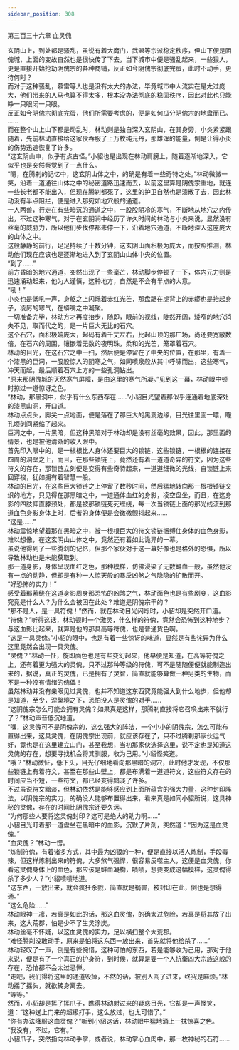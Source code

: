 ```yaml
---
sidebar_position: 308
---
```

 第三百三十六章 血灵傀


玄阴山上，到处都是骚乱，虽说有着大魔门，武盟等宗派稳定秩序，但山下便是阴傀城，上面的变故自然也是很快传了下去，当下城市中便是骚乱起来，一些狠人，更是直接开始抢劫阴傀宗的各种商铺，反正如今阴傀宗彻底完蛋，此时不动手，更待何时？  
而对于这种骚乱，慕雷等人也是没有太大的办法，毕竟城市中人流实在是太过庞大，他们带来的人马也算不得太多，根本没办法彻底的稳固秩序，因此对此也只能睁一只眼闭一只眼。  
反正如今阴傀宗彻底完蛋，他们所需要考虑的，便是如何瓜分阴傀宗的地盘而已。  
……  
而在整个山上山下都是动乱时，林动则是独自深入玄阴山，在其身旁，小炎紧紧跟随着，先前林动直接给这家伙吞服了上万枚纯元丹，那雄浑的能量，倒是让得小炎的伤势迅速恢复了许多。  
“这玄阴山中，似乎有点古怪。”小貂也是出现在林动肩膀上，随着逐渐地深入，它似乎也是突然察觉到了一点什么。  
“嗯，在腾刹的记忆中，这玄阴山体之中，的确是有着一些奇特之处。”林动微微一笑，沿着一道通往山体之中的秘密道路迅速而去，以前这里算是阴傀宗重地，就连一些长老都不能出入，但现在腾刹都死了，这里的护卫自然也是溃散了去，因此林动没有半点阻拦，便是进入那宛如地穴般的通道。  
一人两兽，行走在有些暗沉的通道之中，一股股阴冷的寒气，不断地从地穴之内传出，不过这种寒气，对于在玄阴涧中经历了许久时间的林动与小炎来说，显然没有丝毫的威胁力，所以他们步伐停都未停一下，沿着地穴通道，不断地深入这座庞大的山体之中。  
这般静静的前行，足足持续了十数分钟，这玄阴山面积极为庞大，而按照推测，林动他们现在应该也是逐渐地进入到了玄阴山山体中央的位置。  
“到了……”  
前方昏暗的地穴通道，突然出现了一些毫芒，林动脚步停顿了一下，体内元力则是迅速涌动起来，他为人谨慎，这种地方，自然是不会有半点的大意。  
“吼！”  
小炎也是低吼一声，身躯之上闪烁着赤红光芒，那盘踞在虎背上的赤蟒也是抬起身子，凌厉的寒气，在蟒嘴之中凝聚。  
一切准备完毕，林动方才再度抬步，随即，眼前的视线，陡然开阔，矮窄的地穴消失不见，取而代之的，是一片巨大无比的石穴。  
这个石穴，面积极端庞大，起码有着千丈左右，比起山顶的那广场，尚还要宽敞数倍，在石穴的周围，镶嵌着无数的夜明珠，柔和的光芒，笼罩着石穴。  
林动的目光，在这石穴之中一扫，然后便是停留在了中央的位置，在那里，有着一个漆黑的巨洞，一股股惊人的阴寒之气，如同喷泉般从其中呼啸而出，这些寒气，冲天而起，最后顺着石穴上方的一些孔洞钻出。  
“原来那阴傀城的天然寒气屏障，是由这里的寒气所凝。”见到这一幕，林动眼中顿时掠过一道惊讶之色。  
“林动，那黑洞中，似乎有什么东西存在……”小貂目光望着那似乎连通着地底深处的漆黑山洞，开口道。  
林动点点头，脚尖一点地面，便是落在了那巨大的黑洞边缘，目光往里面一瞟，瞳孔顷刻间紧缩了起来。  
巨洞之中，一片黑暗，但这种黑暗对于林动却是没有丝毫的效果，因此，那里面的情景，也是被他清晰的收入眼中。  
首先印入眼中的，是一根根比人身体还要巨大的锁链，这些锁链，一根根的连接在四周的洞壁之上，而且，在那些锁链上，竟然还有着一道道奇异的符文，因为这些符文的存在，那锁链立刻便是变得有些奇特起来，一道道细微的光线，自锁链上来回穿梭，犹如拥有着智慧一般。  
林动的目光，在这些巨大锁链之上停留了数秒时间，然后猛地转向那一根根锁链交织的地方，只见得在那黑暗之中，一道通体血红的身影，凌空盘坐，而且，在这身影的四肢伸直脖颈处，都是被那锁链死死缠绕，每一次当锁链上面的那光线流到那道血色身影身体上时，后者的身体便是会微微颤抖起来……  
“这是……”  
林动震惊地望着那在黑暗之中，被一根根巨大的符文锁链捆缚住身体的血色身影，难以想像，在这玄阴山山体之中，竟然还有着如此诡异的一幕。  
虽说他得到了一些腾刹的记忆，但那个家伙对于这一幕好像也是格外的恐惧，所以导致林动也是未能获取到。  
那一道身影，身体呈现血红之色，那种模样，仿佛浸染了无数鲜血一般，虽然他没有一点的动静，但却是有种一人惊天般的暴戾凶煞之气隐隐的扩散而开。  
“好恐怖的实力！”  
感受着那萦绕在这道身影周身那恐怖的凶煞之气，林动面色也是有些剧变，这血影究竟是什么人？为什么会被困在此处？难道是阴傀宗干的？  
“那不是人，是一具符傀！”然而，就在林动目光闪烁时，小貂却是突然开口道。  
“符傀？”听得这话，林动顿时一个激灵，什么样的符傀，竟然会恐怖到这种地步？与这血影比起来，就算是他的那具高等符傀，也是普通货色啊。  
“这是一具灵傀。”小貂的眼中，也是有着一些惊讶的味道，显然是有些诧异为什么这里竟然会出现一具灵傀。  
“灵傀？”林动一怔，旋即面色也是有些变幻起来，他早便是知道，在高等符傀之上，还有着更为强大的灵傀，只不过那种等级的符傀，可不是随随便便就能制造出来的，据说，真正的灵傀，已是拥有了灵智，简直就能够算做一种另类的生物，而不是一种没有情绪的傀儡！  
虽然林动并没有亲眼见过灵傀，也并不知道这东西究竟能强大到什么地步，但他却是知道，至少，涅槃境之下，恐怕没人是灵傀的对手……  
“这阴傀宗怎么可能会拥有灵傀？如果真是这样，那腾刹直接将它召唤出来不就行了？”林动声音低沉地道。  
“嘿，这灵傀可不是阴傀宗的，这么强大的阵法，一个小小的阴傀宗，怎么可能布置得出来，这具灵傀，在阴傀宗出现前，就应该存在了，只不过腾刹那家伙运气好，竟也是在这里建立山门，甚至我想，当初那家伙选择这里，说不定也是知道这灵傀的存在，想要寻找机会将其驯服，收为己用。”小貂怪笑道。  
“哦？”林动微怔，低下头，目光仔细地看向那黑暗的洞穴，此时他才发现，不仅那些锁链上有着符文，甚至在那些山壁上，都是布满着一道道符文，这些符文存在的时间应当不短，一些符文，都已经变得黯淡了许多。  
不过虽说符文黯淡，但林动依然是能够感应到上面所蕴含的强大力量，这种封印阵法，以阴傀宗的实力，的确没人能够布置得出来，看来真是如同小貂所说，这具神秘的灵傀，存在的时间比阴傀宗还要久远。  
“为何那些人要将这灵傀封印？这可是绝大的助力啊……”  
小貂目光盯着那一道盘坐在黑暗中的血影，沉默了片刻，突然道：“因为这是血灵傀。”  
“血灵傀？”林动一愣。  
“炼制符傀，有着诸多方式，其中最为凶狠的一种，便是直接以活人炼制，手段毒辣，但这样炼制出来的符傀，大多煞气强悍，很容易反噬主人，这便是血灵傀，你看这灵傀身体上的血色，那应该是鲜血凝构，啧啧，想要变成这幅模样，这灵傀得杀了多少人？”小貂啧啧地道。  
“这东西，一放出来，就会疯狂杀戮，简直就是祸害，被封印在此，倒也是想得通。”  
“这么危险……”  
林动眼神一凛，若真是如此的话，那这血灵傀，的确太过危险，若真是将其放了出来，这大荒郡，怕是少不了生灵涂炭。  
林动丝毫不怀疑，以这血灵傀的实力，足以横扫整个大荒郡。  
“难怪腾刹没敢动手，原来是怕将这东西一放出来，首先就将他给杀了……”  
林动轻叹了一声，倒是有些惋惜，这种可怕的东西，若是能够收为己用，那对于他来说，便是有了一个真正的护身符，到时候，就算是要一个人抗衡四大宗族这般的存在，恐怕都不会太过忌惮。  
“走吧，我们得将这里的通道毁掉，不然的话，被别人闯了进来，终究是麻烦。”林动摇了摇头，就欲转身离去。  
“等等。”  
然而，小貂却是挥了挥爪子，瞧得林动射过来的疑惑目光，它却是一声怪笑，道：“这种送上门来的超级打手，这么放过，也太可惜了。”  
“你有办法降服这血灵傀？”听到小貂这话，林动眼中猛地涌上一抹惊喜之色。  
“我没有，不过，它有。”  
小貂爪子，突然指向林动手掌，或者说，林动掌心血肉中，那一枚神秘的石符……  
  
  
